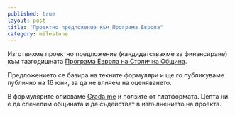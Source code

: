 ```yaml
---
published: true
layout: post
title: "Проектно предложение към Програма Европа"
category: milestone
---
```


Изготвихме проектно предложение (кандидатствахме за финансиране) към тазгодишната [Програма Европа на Столична Община](http://www.sofiacouncil.bg/?page=news&id=514).  

Предложението се базира на техните формуляри и ще го публикуваме публично на 16 юни, за да не влияем на оценяването. 

В формулярите описваме [Grada.me](http://www.grada.me/) и ползите от платформата. Целта ни е да спечелим общината и да съдействат в изпълнението на проекта.